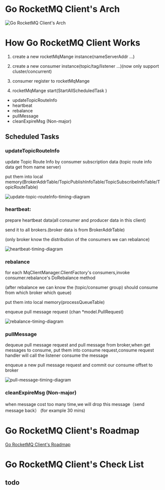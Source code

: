 # Go RocketMQ Client's Arch

![Go RocketMQ Client's Arch](http://www.plantuml.com/plantuml/svg/ZLNDRk8m4BxdANokL1w06ukWPTK4DW7j4RdEGACcDjWE4jjotvNsaNWdNc77Jan2C4jxg1ZFDn_V_C9ogXIHWhs3BhRBjUY5ss6U0TSXvNGDyYDG87SPWqHJ3S4XO5SHipBFGr0AuKF1jHHvRkBEs9gWDyXpmP2anlueeKHMYI_h_OUNkL8ofamBYP1YY_ogB43EwMiEQC-aI4lcxEuNXcTy9mknMYdG2RBwWXnf9uWS0dB5RmLYhjPRkoKKGcTytOlh3mv52CduJhn3ikUiiGRgmfno-4dtQ9-_xvfG50NbgM5afTAYU0QQWaHJmhO4fOSY1Mkf3LO0AjEZi5A6LLfbQwkFqm8IkHkagM53kF5FPfKwfIbd426aKkTdYoi9M4M6ZHRIyXej3B8TE8K4zTS94_q6f03z9j9UXNqQpPV3QPGimb6yJEQ3-I9PZkDfk1o-J4RHt0EA5r4qYPwMasWyhTozNaLsiFyxIXEG6SspNo2VKOSTLrBzVLU2Drxt6jkX3BSTpm4RRogcDfI16mip3NVNWpmyFjuUzJv38CM21pSXbg2PrQz7k9Le8XeM2-bEDsaZNVGD9Ba7dJQRzmLq3AyqDpFt1MpzM5SwgLxRSRZflcQPFfuJ4AOh_lLjgc0Ysdc8gguMPPsDx3kk5el7-xzxQU7-b4re0ZojdxzHzkxwMqFk14ylhcEhPguon5JjiZh4zg9pdwvH1jI-ENNMrqp-K-A3FzXqE-iSTBhTMehBZjU_SZPlxwBUH5_iLc0lWT1uoyI6YDMj8IBzq_6tEVUVTA_Ofx2d_dJyuuqbVGxwTFohN7Ru6OUG0pElxeww6tz1SRsPnHOteIW4ho_jFm00)

# How Go RocketMQ Client Works


1. create a new rocketMqMange instance(nameServerAddr ...)

2. create a new consumer instance(topic/tag/listener ...)(now only support cluster/concurrent)

3. consumer register to rocketMqMange

4. rocketMqMange start(StartAllScheduledTask )

* updateTopicRouteInfo
* heartbeat
* rebalance
* pullMessage
* cleanExpireMsg (Non-major)

## Scheduled Tasks

 ### updateTopicRouteInfo
 
 update Topic Route Info by consumer subscription data (topic route info data get from name server) 
 
 put them into local memory(BrokerAddrTable/TopicPublishInfoTable/TopicSubscribeInfoTable/TopicRouteTable)

![update-topic-routeInfo-timing-diagram](http://www.plantuml.com/plantuml/proxy?src=https://raw.githubusercontent.com/StyleTang/incubator-rocketmq-externals/go-client-detail-design/rocketmq-go/docs/update-topic-routeInfo-timing-diagram.puml)

 ### heartbeat:
 
 prepare heartbeat data(all consumer and producer data in this client)
 
 send it to all brokers.(broker data is from BrokerAddrTable) 
  
 (only broker know the distribution of the consumers we can rebalance)

![heartbeat-timing-diagram](http://www.plantuml.com/plantuml/proxy?src=https://raw.githubusercontent.com/StyleTang/incubator-rocketmq-externals/go-client-detail-design/rocketmq-go/docs/heartbeat-timing-diagram.puml)

 ### rebalance
 
 for each MqClientManager.ClientFactory's consumers,invoke consumer.rebalance's DoRebalance method
 
 (after rebalance we can know the (topic/consumer group) should consume from which broker which queue)
 
  put them into local memory(processQueueTable)
  
  enqueue pull message request (chan *model.PullRequest)
  
 ![rebalance-timing-diagram](http://www.plantuml.com/plantuml/svg/XL7DQiCm3BxdANJSO7s170gZi55OsTOMTdPi9J4uaclBbBtz72TBCoZiPblVdpuViL5EaKROR8-_vxhb0AXq3yBUQh04fzH47QmNorGjmCtsSDavYoHrQydic68QCEpDcutoKCXFNU3a7-zoNb7E8sOMRt1FBK-qFuHdvrWhmGF6g3hyJ9Zm926_TD-rceTmjT93le6UOu0kDZ260KMc32yZEM_KyjhXjdho9ejz1DRPh3YTLUDoiWLIAIUmk2eWlCwg3Jgc3gItSGcnTdblsuXo4WvOQnvyoaR9kPV0mrUF0QiLO5LJG6M0o-XkZKYJlSzQC4mTGS3y6AL25n76pyb99nYn_9lqreT1XtdDWlIhLYeaymC0)
  
 ### pullMessage
 
 dequeue pull message request and pull message from broker,when get messages to consume,
 put them into consume request,consume request handler will call the listener consume the message
 
 enqueue a new pull message request and commit our consume offset to broker
 
 ![pull-message-timing-diagram](http://www.plantuml.com/plantuml/svg/dPHHZzem3CVV-odynYO1Uwyc9AvNRfCet5hG7b7Qkb2HDbpY7BTlFoSK1bgPnDxYsFdPVyT9YhcGeYqGHfFql0v5HQX1Ntn7X2qI24Z4uMk2neWj_h1eSVYgLS6sDoP1UaM3LojbYcyM3KMg9QsaP6W8aDkwPDRXZnz4Mx9DGEfwsrE3Viu_4XntjKIGIXs0n1w1TWWrOGEg-elkdAtVxMJrfnjDdhJQemvB1KOrIBkwtOB85TTSINM4uXJwfJbHeDJgC1wFeQv0xOV2_6eBdmNE0PLM3UGU6fpOBAatTrW8FfUBOZ_cx4wC1saqLb8W9C5ikLuytokSryOssCdBKB_NVCF6varDdQyxTO_GNnL-O6495_X1Lm51RxhHP5uRmXPrmgrJPVYf2uizH6cMHyNETT7jUf5TepxpjCZoxEcmhWpE2xupj-ZWrhodNoDPtLuI6X9aJJ1mtOoMYsoTn9ji7KLnbWM3EvBwmS40fK58upDcFbt5AU-svRtUD6-HhB6bq72Grru9dk3oCYlkxeSyIOPgrkkSG_TOwfQVIsEsJ-oU-HF1GwNspG1KV1ctpCUW6XlrVhf1OmltDrnak4VklX7dOpm_nyeW3UsX58IT5VZkBPQRHVnpasGl3ytavN0oNKNVukV_12ndionURRxFv_7BTFuWe2r_0m00)
 
 ### cleanExpireMsg (Non-major)

when message cost too many time,we will drop this message（send message back） (for example 30 mins)



# Go RocketMQ Client's Roadmap
 [Go RocketMQ Client's Roadmap](https://github.com/StyleTang/incubator-rocketmq-externals/blob/master/rocketmq-go/docs/roadmap.md)

# Go RocketMQ Client's Check List

## todo